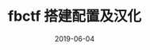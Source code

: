 ---
type: 信息安全
title: fbctf 搭建配置及汉化
date: 2019-06-04
category: security

tags:
- 攻防实验室
description: 攻防实验室搭建二：Vulhub漏洞复现环境搭建
---